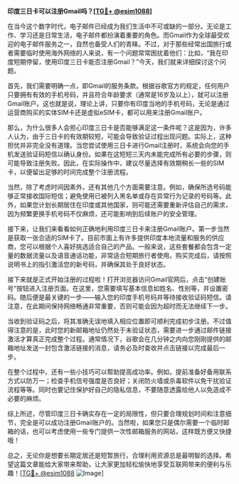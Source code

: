 **印度三日卡可以注册Gmail吗？[[TG💪+ @esim1088](https://t.me/s/esim1088)]**

在当今这个数字时代，电子邮件已经成为我们生活中不可或缺的一部分。无论是工作、学习还是日常生活，电子邮件都扮演着重要的角色。而Gmail作为全球最受欢迎的电子邮件服务之一，自然也备受人们的青睐。不过，对于那些经常出国旅行或者需要临时使用海外网络的人来说，有一个问题常常困扰着他们：比如，“我在印度短期停留，使用印度三日卡能否注册Gmail？”今天，我们就来详细探讨这个问题。

首先，我们需要明确一点，即Gmail的服务条款。根据谷歌官方的规定，任何用户只要拥有有效的手机号码，并且符合年龄要求（通常是16岁及以上），就可以注册Gmail账户。这也就是说，理论上讲，只要你有印度当地的手机号码，无论是通过运营商购买的实体SIM卡还是虚拟eSIM卡，都可以用来注册Gmail账户。

那么，为什么很多人会担心印度三日卡是否能够满足这一条件呢？这是因为，许多人认为，由于三日卡的有效期较短，可能会导致验证过程出现问题。实际上，这种担忧并非完全没有道理。当您尝试使用三日卡进行Gmail注册时，系统会向您的手机发送验证码短信以确认身份。如果在这短短三天内未能完成所有必要的步骤，则可能导致注册失败。因此，在实际操作中，建议尽量选择有效期稍长一些的SIM卡，以便留出足够的时间完成整个注册流程。

当然，除了考虑时间因素外，还有其他几个方面需要注意。例如，确保所选号码能够正常接收国际短信；避免使用已被列入黑名单或存在异常行为记录的号码等。此外，如果您计划长期居住在印度或其他国家，则可能还需要重新评估自己的需求，因为频繁更换手机号码不仅麻烦，还可能影响到后续账户的安全管理。

接下来，让我们来看看如何正确地利用印度三日卡来注册Gmail账户。第一步当然是获取一张合适的SIM卡了。目前市面上有许多提供印度本地流量和服务的供应商，您可以根据个人喜好挑选适合自己的产品。一般来说，这些套餐都会包含一定量的数据流量以及语音通话功能，非常适合短期旅行者使用。购买完成后，请按照说明书上的指引激活您的新号码，并确保其处于良好状态。

接下来就是正式开始注册的过程啦！打开浏览器访问Gmail官网后，点击“创建账号”按钮进入注册页面。在这里，您需要填写基本信息如姓名、性别等，并设置密码。随后便是最关键的一步——输入您的印度手机号码并等待接收验证码短信。请注意，在此期间保持网络畅通非常重要，否则可能会因为超时而无法继续下一步。

当收到验证码之后，将其准确无误地填入相应位置即可顺利完成初步注册。不过值得注意的是，此时您的新邮箱地址仍然处于未验证状态，需要进一步通过邮件链接激活才算真正完成整个过程。通常情况下，谷歌会在几分钟之内向您刚刚提供的邮箱地址发送一封包含激活链接的消息，请务必及时查收并点击链接以完成最后一步。

在整个过程中，还有一些小技巧可以帮助提高成功率。例如，提前准备好备用联系方式以防万一；检查手机信号强度是否良好；关闭防火墙或杀毒软件以免干扰验证流程等等。同时也要记住保护好自己的隐私信息，不要随意透露给他人以免造成不必要的麻烦。

综上所述，尽管印度三日卡确实存在一定的局限性，但只要合理规划时间和注意细节，完全是可以成功注册Gmail账户的。当然啦，如果您只是偶尔需要一个临时邮箱的话，也可以考虑使用一些专门提供一次性邮箱服务的网站，这样既方便又快捷哦！

总之，无论你是想要长期定居还是短暂旅行，合理利用资源总是最明智的选择。希望这篇文章能给大家带来帮助，让大家更加轻松愉快地享受互联网带来的便利与乐趣！[[TG💪+ @esim1088](https://t.me/s/esim1088) ![Image](https://i.postimg.cc/4NQfJmqS/Snipaste-2025-05-13-00-14-12.png)]